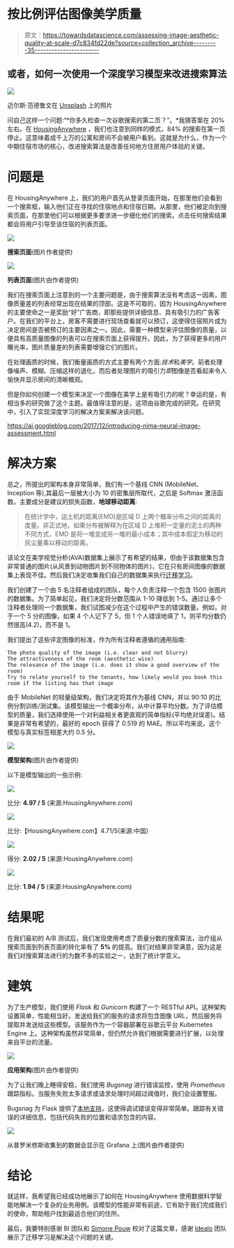 # 按比例评估图像美学质量

> 原文：<https://towardsdatascience.com/assessing-image-aesthetic-quality-at-scale-d7c834fd22de?source=collection_archive---------35----------------------->

## 或者，如何一次使用一个深度学习模型来改进搜索算法

![](img/a68f258b30ecd8ac3b3b62e66909a7fd.png)

迈尔斯·范德鲁文在 [Unsplash](https://unsplash.com/photos/t-j22ysiAL8) 上的照片

问自己这样一个问题:“*你多久检查一次谷歌搜索的第二页？”。*我猜答案在 20%左右。在 [HousingAnywhere](https://housinganywhere.com) ，我们也注意到同样的模式，84% 的搜索在第一页停止。这意味着成千上万的公寓和房间不会被用户看到。这就是为什么，作为一个中期住宿市场的核心，改进搜索算法是改善任何地方住房用户体验的关键。

# 问题是

在 HousingAnywhere 上，我们的用户首先从登录页面开始，在那里他们会看到一个搜索框，输入他们正在寻找的住宿地点和住宿日期。从那里，他们被定向到搜索页面，在那里他们可以根据更多要求进一步细化他们的搜索。点击任何搜索结果都会将用户引导至该住宿的列表页面。

![](img/9f24aa0ad58729cf75f5c0f869f47b17.png)

**搜索页面**(图片作者提供)

![](img/5e7be39ab2799cbd9440beeb803a0ee8.png)

**列表页面**(图片由作者提供)

我们在搜索页面上注意到的一个主要问题是，由于搜索算法没有考虑这一因素，图像质量差的列表经常出现在结果的顶部。这是不可取的，因为 HousingAnywhere 的主要使命之一是奖励“好”广告商，即那些提供详细信息、具有吸引力的广告客户。在我们的平台上，房客不需要进行现场查看就可以预订，这使得住宿照片成为决定房间是否被预订的主要因素之一。因此，需要一种模型来评估图像的质量，以便具有高质量图像的列表可以在搜索页面上获得提升。因此，为了获得更多的用户曝光率，图片质量差的列表需要增强它们的图片。

在处理画质的时候，我们衡量画质的方式主要有两个方面:*技术*和*美学*。前者处理像噪声、模糊、压缩这样的退化，而后者处理图片的吸引力*即*图像是否看起来令人愉快并显示房间的清晰概观。

但是你如何创建一个模型来决定一个图像在美学上是有吸引力的呢？幸运的是，有相当多的研究做了这个主题。最值得注意的是，这项由谷歌完成的研究。在研究中，引入了实现深度学习的解决方案来解决该问题。

<https://ai.googleblog.com/2017/12/introducing-nima-neural-image-assessment.html>  

# 解决方案

总之，所提出的架构本身非常简单，我们有一个基线 CNN (MobileNet、Inception 等),其最后一层被大小为 10 的密集层所取代，之后是 Softmax 激活函数。主要成分是建议的损失函数，**地球移动距离**:

> 在统计学中，运土机的距离(EMD)是区域 D 上两个概率分布之间的距离的度量。非正式地，如果分布被解释为在区域 D 上堆积一定量的泥土的两种不同方式，EMD 是将一堆变成另一堆的最小成本；其中成本假定为移动的灰尘量乘以移动的距离。

该论文在美学视觉分析(AVA)数据集上展示了有希望的结果，但由于该数据集包含非常普通的图片(从风景到动物图片到不同物体的图片)，它在只有房间图像的数据集上表现不佳。然后我们决定收集我们自己的数据集来执行[迁移学习](https://en.wikipedia.org/wiki/Transfer_learning)。

我们创建了一个由 5 名注释者组成的团队，每个人负责注释一个包含 1500 张图片的数据集。为了简单起见，我们决定将分数范围从 1-10 降低到 1-5。通过让多个注释者处理同一个数据集，我们试图减少在这个过程中产生的错误数量。例如，对于一个 5 分的图像，如果 4 个人记下了 5，但 1 个人错误地填了 1，则平均分数仍然很高(4.2)，而不是 1。

我们提出了这些评定图像的标准，作为所有注释者遵循的通用指南:

```
The photo quality of the image (i.e. clear and not blurry)
The attractiveness of the room (aesthetic wise)
The relevance of the image (i.e. does it show a good overview of the room)
Try to relate yourself to the tenants, how likely would you book this room if the listing has that image
```

由于 MobileNet 的轻量级架构，我们决定将其作为基线 CNN，并以 90:10 的比例分割训练/测试集。该模型输出一个概率分布，从中计算平均分数。为了评估模型的质量，我们选择使用一个对利益相关者更直观的简单指标(平均绝对误差)。结果是非常有希望的，最好的 epoch 获得了 0.519 的 MAE。所以平均来说，这个模型与真实标签相差大约 0.5 分。

![](img/2d02cb03ce7cf5f185adaa6e20c4e2ca.png)

**模型架构**(图片由作者提供)

以下是模型输出的一些示例:

![](img/748891453dd2e061185e1c5c68bb8f10.png)

比分: **4.97 / 5** (来源:HousingAnywhere.com)

![](img/d6866c6301f9991c910accb46f19de4d.png)

比分:【HousingAnywhere.com】4.71/5(来源:中国)

![](img/5bda405f4712eb5bae7d03bc041fcd26.png)

得分: **2.02 / 5** (来源:HousingAnywhere.com)

![](img/4e4a46856ec7dc7791f79e94a53a08fc.png)

比分: **1.94 / 5** (来源:HousingAnywhere.com)

# 结果呢

在我们最初的 A/B 测试后，我们发现使用考虑了质量分数的搜索算法，治疗组从搜索页面到列表页面的转化率有了 **5%** 的提高。我们对结果非常满意，因为这是我们对搜索算法进行的为数不多的实验之一，达到了统计学意义。

# 建筑

为了生产模型，我们使用 *Flask* 和 *Gunicorn* 构建了一个 RESTful API。这种架构设置简单，性能相当好。发送给我们的服务的请求将包含图像 URL，然后服务将提取并发送给这些模型。该服务作为一个容器部署在谷歌云平台 Kubernetes Engine 上。这种架构虽然非常简单，但仍然允许我们根据需要进行扩展，以处理来自平台的流量。

![](img/3a38572378230ffc1e9e27f04a200045.png)

**应用架构**(图片由作者提供)

为了让我们晚上睡得安稳，我们使用 *Bugsnag* 进行错误监控，使用 *Prometheus* 跟踪指标。当服务失败太多请求或请求处理时间超过阈值时，我们会设置警报。

Bugsnag 为 Flask 提供了[本地支持](https://docs.bugsnag.com/platforms/python/flask/)，这使得调试错误变得非常简单。跟踪有关错误的详细信息，包括代码失败的位置和请求包含的内容。

![](img/0515ce686c43156d7f286fa5ec793ff8.png)

从普罗米修斯收集到的数据会显示在 Grafana 上(图片由作者提供)

# 结论

就这样，我希望我已经成功地展示了如何在 HousingAnywhere 使用数据科学智能地解决一个复杂的业务用例。该模型的性能非常有前途，它有助于我们完成我们的使命，帮助租户找到最适合他们的住所。

最后，我要特别感谢 BI 团队和 [Simone Pouw](https://medium.com/u/b56a12451b52?source=post_page-----d7c834fd22de--------------------------------) 校对了这篇文章，感谢 [Idealo](https://medium.com/idealo-tech-blog/using-deep-learning-to-automatically-rank-millions-of-hotel-images-c7e2d2e5cae2) 团队展示了迁移学习是解决这个问题的关键。